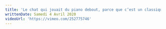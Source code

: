 ```yaml
---
title: 'Le chat qui jouait du piano debout, parce que c’est un classique'
writtenDate: Samedi 4 Avril 2020
videoUrl: 'https://vimeo.com/252775746'
---
```


